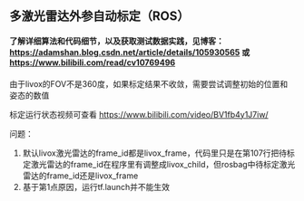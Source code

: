 ## 多激光雷达外参自动标定（ROS）
#### 了解详细算法和代码细节，以及获取测试数据实践，见博客：https://adamshan.blog.csdn.net/article/details/105930565 或 https://www.bilibili.com/read/cv10769496

由于livox的FOV不是360度，如果标定结果不收敛，需要尝试调整初始的位置和姿态的数值

标定运行状态视频可查看 https://www.bilibili.com/video/BV1fb4y1J7iw/

问题：

1. 默认livox激光雷达的frame_id都是livox_frame，代码里只是在第107行把待标定激光雷达的frame_id在程序里有调整成livox_child，但rosbag中待标定激光雷达的frame_id还是livox_frame
2. 基于第1点原因，运行tf.launch并不能生效

